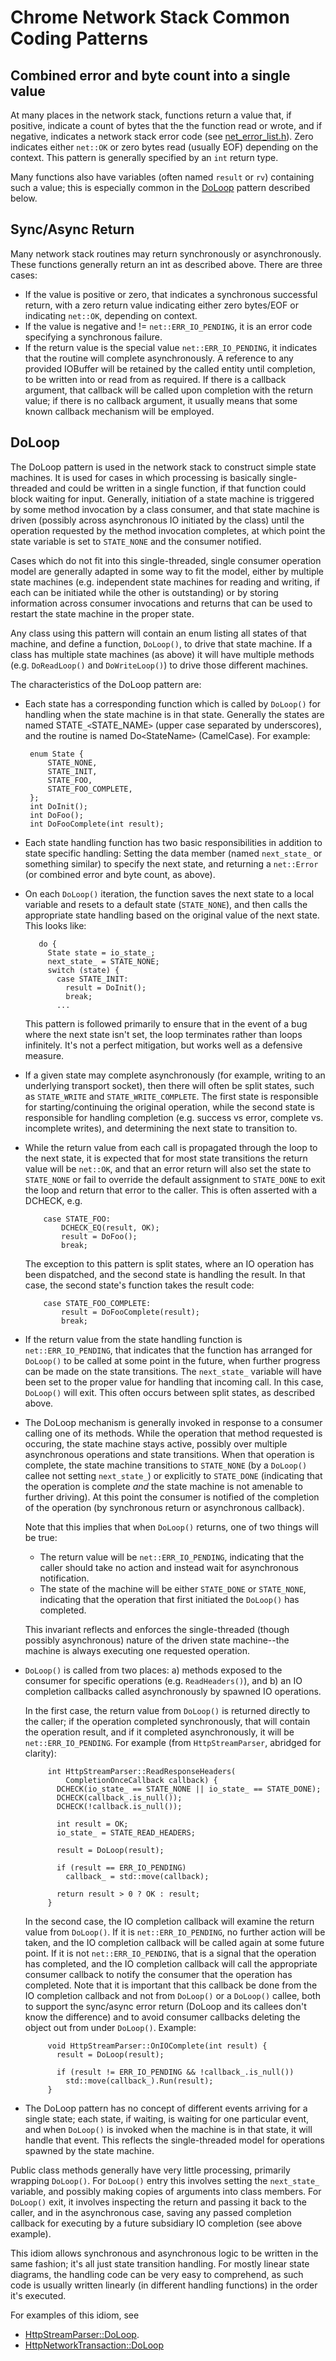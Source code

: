 # Chrome Network Stack Common Coding Patterns

## Combined error and byte count into a single value

At many places in the network stack, functions return a value that, if
positive, indicate a count of bytes that the the function read or
wrote, and if negative, indicates a network stack error code (see
[net_error_list.h][]).
Zero indicates either `net::OK` or zero bytes read (usually EOF)
depending on the context. This pattern is generally specified by
an `int` return type.

Many functions also have variables (often named `result` or `rv`) containing
such a value; this is especially common in the [DoLoop](#DoLoop) pattern
described below.

## Sync/Async Return

Many network stack routines may return synchronously or
asynchronously. These functions generally return an int as described
above. There are three cases:

* If the value is positive or zero, that indicates a synchronous
  successful return, with a zero return value indicating either zero
  bytes/EOF or indicating `net::OK`, depending on context.
* If the value is negative and != `net::ERR_IO_PENDING`, it is an error
  code specifying a synchronous failure.
* If the return value is the special value `net::ERR_IO_PENDING`, it
  indicates that the routine will complete asynchronously. A reference to
  any provided IOBuffer will be retained by the called entity until
  completion, to be written into or read from as required. 
  If there is a callback argument, that callback will be called upon
  completion with the return value; if there is no callback argument, it
  usually means that some known callback mechanism will be employed.

## DoLoop

The DoLoop pattern is used in the network stack to construct simple
state machines. It is used for cases in which processing is basically
single-threaded and could be written in a single function, if that
function could block waiting for input. Generally, initiation of a
state machine is triggered by some method invocation by a class
consumer, and that state machine is driven (possibly across
asynchronous IO initiated by the class) until the operation requested
by the method invocation completes, at which point the state variable is
set to `STATE_NONE` and the consumer notified.  

Cases which do not fit into this single-threaded, single consumer
operation model are generally adapted in some way to fit the model,
either by multiple state machines (e.g. independent state machines for
reading and writing, if each can be initiated while the other is
outstanding) or by storing information across consumer invocations and
returns that can be used to restart the state machine in the proper
state. 

Any class using this pattern will contain an enum listing all states
of that machine, and define a function, `DoLoop()`, to drive that state
machine. If a class has multiple state machines (as above) it will
have multiple methods (e.g. `DoReadLoop()` and `DoWriteLoop()`) to drive
those different machines.

The characteristics of the DoLoop pattern are:

*   Each state has a corresponding function which is called by `DoLoop()`
    for handling when the state machine is in that state. Generally the
    states are named STATE`_<`STATE_NAME`>` (upper case separated by
    underscores), and the routine is named Do`<`StateName`>` (CamelCase).
    For example:

         enum State {
             STATE_NONE, 
             STATE_INIT,
             STATE_FOO,
             STATE_FOO_COMPLETE,
         };
         int DoInit();
         int DoFoo();
         int DoFooComplete(int result);

*   Each state handling function has two basic responsibilities in
    addition to state specific handling: Setting the data member
    (named `next_state_` or something similar)
    to specify the next state, and returning a `net::Error` (or combined
    error and byte count, as above). 
    
*   On each `DoLoop()` iteration, the function saves the next state to a local
    variable and resets to a default state (`STATE_NONE`),
    and then calls the appropriate state handling based on the
    original value of the next state. This looks like:

           do {
             State state = io_state_;
             next_state_ = STATE_NONE;
             switch (state) {
               case STATE_INIT:
                 result = DoInit();
                 break;
               ...

    This pattern is followed primarily to ensure that in the event of
    a bug where the next state isn't set, the loop terminates rather
    than loops infinitely. It's not a perfect mitigation, but works
    well as a defensive measure.
    
*   If a given state may complete asynchronously (for example,
    writing to an underlying transport socket), then there will often
    be split states, such as `STATE_WRITE` and
    `STATE_WRITE_COMPLETE`. The first state is responsible for
    starting/continuing the original operation, while the second state
    is responsible for handling completion (e.g. success vs error,
    complete vs. incomplete writes), and determining the next state to
    transition to. 
    
*   While the return value from each call is propagated through the loop
    to the next state, it is expected that for most state transitions the
    return value will be `net::OK`, and that an error return will also
    set the state to `STATE_NONE` or fail to override the default
    assignment to `STATE_DONE` to exit the loop and return that 
    error to the caller. This is often asserted with a DCHECK, e.g.

            case STATE_FOO:
                DCHECK_EQ(result, OK);
                result = DoFoo();
                break;

    The exception to this pattern is split states, where an IO
    operation has been dispatched, and the second state is handling
    the result. In that case, the second state's function takes the
    result code:
    
            case STATE_FOO_COMPLETE:
                result = DoFooComplete(result);
                break;
    
*   If the return value from the state handling function is
    `net::ERR_IO_PENDING`, that indicates that the function has arranged
    for `DoLoop()` to be called at some point in the future, when further
    progress can be made on the state transitions. The `next_state_` variable
    will have been set to the proper value for handling that incoming
    call. In this case, `DoLoop()` will exit. This often occurs between
    split states, as described above. 
    
*   The DoLoop mechanism is generally invoked in response to a consumer
    calling one of its methods. While the operation that method
    requested is occuring, the state machine stays active, possibly
    over multiple asynchronous operations and state transitions. When
    that operation is complete, the state machine transitions to
    `STATE_NONE` (by a `DoLoop()` callee not setting `next_state_`) or
    explicitly to `STATE_DONE` (indicating that the operation is
    complete *and* the state machine is not amenable to further
    driving). At this point the consumer is notified of the completion
    of the operation (by synchronous return or asynchronous callback).
 
    Note that this implies that when `DoLoop()` returns, one of two
    things will be true:
 
    * The return value will be `net::ERR_IO_PENDING`, indicating that the
      caller should take no action and instead wait for asynchronous
      notification. 
    * The state of the machine will be either `STATE_DONE` or `STATE_NONE`,
      indicating that the operation that first initiated the `DoLoop()` has
      completed. 
 
    This invariant reflects and enforces the single-threaded (though
    possibly asynchronous) nature of the driven state machine--the
    machine is always executing one requested operation.
    
*   `DoLoop()` is called from two places: a) methods exposed to the consumer
    for specific operations (e.g. `ReadHeaders()`), and b) an IO completion
    callbacks called asynchronously by spawned IO operations.

    In the first case, the return value from `DoLoop()` is returned directly
    to the caller; if the operation completed synchronously, that will
    contain the operation result, and if it completed asynchronously, it
    will be `net::ERR_IO_PENDING`. For example (from 
    `HttpStreamParser`, abridged for clarity): 

             int HttpStreamParser::ReadResponseHeaders(
                 CompletionOnceCallback callback) {
               DCHECK(io_state_ == STATE_NONE || io_state_ == STATE_DONE);
               DCHECK(callback_.is_null());
               DCHECK(!callback.is_null());

               int result = OK;
               io_state_ = STATE_READ_HEADERS;

               result = DoLoop(result);

               if (result == ERR_IO_PENDING)
                 callback_ = std::move(callback);

               return result > 0 ? OK : result;
             }

    In the second case, the IO completion callback will examine the
    return value from `DoLoop()`. If it is `net::ERR_IO_PENDING`, no
    further action will be taken, and the IO completion callback will be
    called again at some future point. If it is not
    `net::ERR_IO_PENDING`, that is a signal that the operation has
    completed, and the IO completion callback will call the appropriate
    consumer callback to notify the consumer that the operation has
    completed. Note that it is important that this callback be done
    from the IO completion callback and not from `DoLoop()` or a
    `DoLoop()` callee, both to support the sync/async error return
    (DoLoop and its callees don't know the difference) and to avoid
    consumer callbacks deleting the object out from under `DoLoop()`.
    Example: 

             void HttpStreamParser::OnIOComplete(int result) {
               result = DoLoop(result);

               if (result != ERR_IO_PENDING && !callback_.is_null())
                 std::move(callback_).Run(result);
             }
    
*   The DoLoop pattern has no concept of different events arriving for
    a single state; each state, if waiting, is waiting for one
    particular event, and when `DoLoop()` is invoked when the machine is
    in that state, it will handle that event. This reflects the
    single-threaded model for operations spawned by the state machine.

Public class methods generally have very little processing, primarily wrapping 
`DoLoop()`. For `DoLoop()` entry this involves setting the `next_state_`
variable, and possibly making copies of arguments into class members. For
`DoLoop()` exit, it involves inspecting the return and passing it back to
the caller, and in the asynchronous case, saving any passed completion callback
for executing by a future subsidiary IO completion (see above example). 

This idiom allows synchronous and asynchronous logic to be written in
the same fashion; it's all just state transition handling. For mostly
linear state diagrams, the handling code can be very easy to
comprehend, as such code is usually written linearly (in different
handling functions) in the order it's executed. 

For examples of this idiom, see

* [HttpStreamParser::DoLoop](https://source.chromium.org/chromium/chromium/src/+/HEAD:net/http/http_stream_parser.cc).
* [HttpNetworkTransaction::DoLoop](https://source.chromium.org/chromium/chromium/src/+/HEAD:net/http/http_network_transaction.cc)

[net_error_list.h]: https://chromium.googlesource.com/chromium/src/+/master/net/base/net_error_list.h#1
